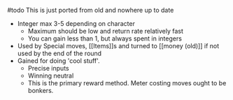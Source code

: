 #todo This is just ported from old and nowhere up to date

- Integer max 3-5 depending on character
  - Maximum should be low and return rate relatively fast
  - You can gain less than 1, but always spent in integers
- Used by Special moves, [[Items]]s and turned to [[money (old)]] if not used by the end of the round
- Gained for doing 'cool stuff'.
	- Precise inputs
	- Winning neutral
	- This is the primary reward method. Meter costing moves ought to be bonkers.

